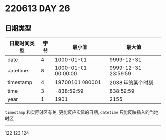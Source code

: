 # 220613 DAY 26

## 日期类型

| 日期时间类型 | 字节 | 最小值              | 最大值              |
| ------------ | ---- | ------------------- | ------------------- |
| date         | 4    | 1000-01-01          | 9999-12-31          |
| datetime     | 8    | 1000-01-01 00:00:00 | 9999-12-31 23:59:59 |
| timestamp    | 4    | 19700101 080001     | 2038 年的某个时刻   |
| time         | 3    | -838:59:59          | 838:59:59           |
| year         | 1    | 1901                | 2155                |

`timestamp` 和实际时区有关, 更能反应实际的日期, `datetime` 只能反映插入的当地时区


---
122
123
124

